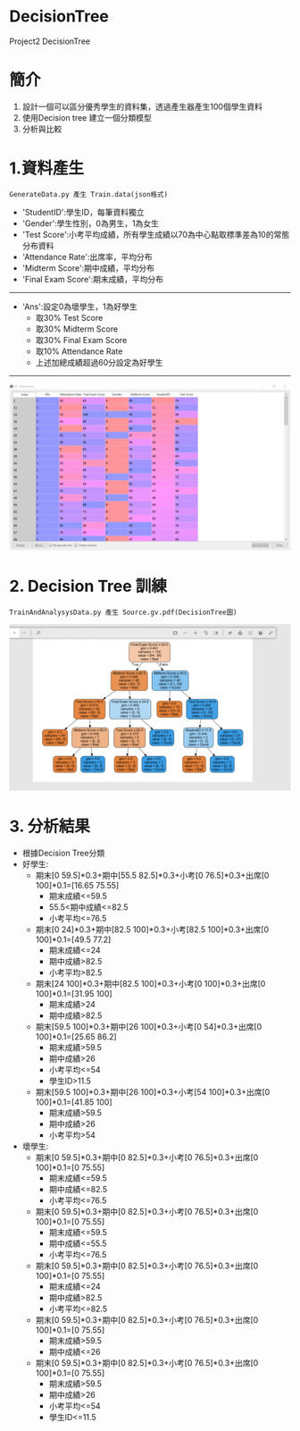# DecisionTree
Project2 DecisionTree

# 簡介
1. 設計一個可以區分優秀學生的資料集，透過產生器產生100個學生資料
2. 使用Decision tree 建立一個分類模型
3. 分析與比較

# 1.資料產生
    GenerateData.py 產生 Train.data(json格式)
- 'StudentID':學生ID，每筆資料獨立
- 'Gender':學生性別，0為男生，1為女生
- 'Test Score':小考平均成績，所有學生成績以70為中心點取標準差為10的常態分布資料
- 'Attendance Rate':出席率，平均分布
- 'Midterm Score':期中成績，平均分布
- 'Final Exam Score':期末成績，平均分布
---
- 'Ans':設定0為壞學生，1為好學生
    - 取30% Test Score
    - 取30% Midterm Score
    - 取30% Final Exam Score
    - 取10% Attendance Rate
    - 上述加總成績超過60分設定為好學生
---
![產生資料](https://github.com/a60504a60504/DecisionTree/blob/master/Pictures/df.PNG)

# 2. Decision Tree 訓練
    TrainAndAnalysysData.py 產生 Source.gv.pdf(DecisionTree圖)
![DecisionTree](https://github.com/a60504a60504/DecisionTree/blob/master/Pictures/DecisionTree.PNG)

# 3. 分析結果

* 根據Decision Tree分類
* 好學生:
    * 期末[0 59.5]*0.3+期中[55.5 82.5]*0.3+小考[0 76.5]*0.3+出席[0 100]*0.1=[16.65 75.55]
        * 期末成績<=59.5    
        * 55.5<期中成績<=82.5     
        * 小考平均<=76.5
    * 期末[0 24]*0.3+期中[82.5 100]*0.3+小考[82.5 100]*0.3+出席[0 100]*0.1=[49.5 77.2]
        * 期末成績<=24      
        * 期中成績>82.5           
        * 小考平均>82.5
    * 期末[24 100]*0.3+期中[82.5 100]*0.3+小考[0 100]*0.3+出席[0 100]*0.1=[31.95 100]
        * 期末成績>24       
        * 期中成績>82.5
    * 期末[59.5 100]*0.3+期中[26 100]*0.3+小考[0 54]*0.3+出席[0 100]*0.1=[25.65 86.2]
        * 期末成績>59.5     
        * 期中成績>26             
        * 小考平均<=54        
        * 學生ID>11.5
    * 期末[59.5 100]*0.3+期中[26 100]*0.3+小考[54 100]*0.3+出席[0 100]*0.1=[41.85 100]
        * 期末成績>59.5     
        * 期中成績>26             
        * 小考平均>54
* 壞學生:
    * 期末[0 59.5]*0.3+期中[0 82.5]*0.3+小考[0 76.5]*0.3+出席[0 100]*0.1=[0 75.55]
        * 期末成績<=59.5    
        * 期中成績<=82.5          
        * 小考平均<=76.5
    * 期末[0 59.5]*0.3+期中[0 82.5]*0.3+小考[0 76.5]*0.3+出席[0 100]*0.1=[0 75.55]
        * 期末成績<=59.5    
        * 期中成績<=55.5          
        * 小考平均<=76.5
    * 期末[0 59.5]*0.3+期中[0 82.5]*0.3+小考[0 76.5]*0.3+出席[0 100]*0.1=[0 75.55]
        * 期末成績<=24      
        * 期中成績>82.5           
        * 小考平均<=82.5
    * 期末[0 59.5]*0.3+期中[0 82.5]*0.3+小考[0 76.5]*0.3+出席[0 100]*0.1=[0 75.55]
        * 期末成績>59.5     
        * 期中成績<=26
    * 期末[0 59.5]*0.3+期中[0 82.5]*0.3+小考[0 76.5]*0.3+出席[0 100]*0.1=[0 75.55]
        * 期末成績>59.5     
        * 期中成績>26             
        * 小考平均<=54        
        * 學生ID<=11.5

